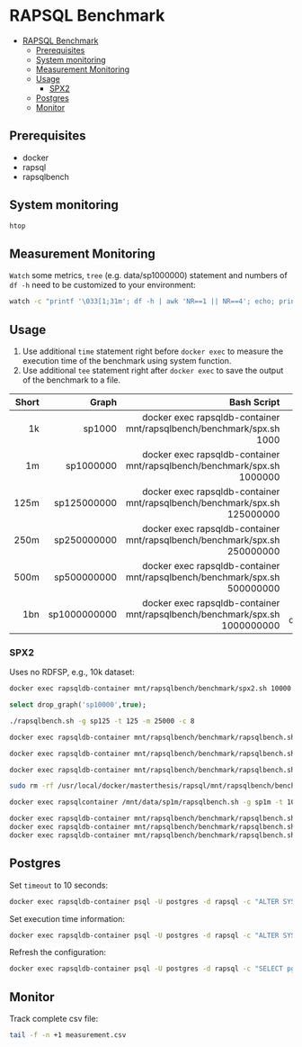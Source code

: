 # RAPSQL Benchmark

- [RAPSQL Benchmark](#rapsql-benchmark)
  - [Prerequisites](#prerequisites)
  - [System monitoring](#system-monitoring)
  - [Measurement Monitoring](#measurement-monitoring)
  - [Usage](#usage)
    - [SPX2](#spx2)
  - [Postgres](#postgres)
  - [Monitor](#monitor)

## Prerequisites

- docker
- rapsql
- rapsqlbench

## System monitoring

```bash
htop
```

## Measurement Monitoring

`Watch` some metrics, `tree` (e.g. data/sp1000000) statement and numbers of `df -h` need to be customized to your environment:

```bash
watch -c "printf '\033[1;31m'; df -h | awk 'NR==1 || NR==4'; echo; printf '\033[1;33m'; free -h; echo; printf '\033[1;34m'; du -h data; echo; printf '\033[1;36m'; tree -f -sh -L 2 data/sp1000000 --dirsfirst; echo; printf '\033[1;32m'; vmstat -a -t -S M; printf '\033[0m'"
```

## Usage

1. Use additional `time` statement right before `docker exec` to measure the execution time of the benchmark using system function.
2. Use additional `tee` statement right after `docker exec` to save the output of the benchmark to a file.

| Short |        Graph |                                                                Bash Script |                          SQL Drop Graph |
| ----: | -----------: | -------------------------------------------------------------------------: | --------------------------------------: |
|    1k |       sp1000 |       docker exec rapsqldb-container mnt/rapsqlbench/benchmark/spx.sh 1000 |       select drop_graph('sp1000',true); |
|    1m |    sp1000000 |    docker exec rapsqldb-container mnt/rapsqlbench/benchmark/spx.sh 1000000 |    select drop_graph('sp1000000',true); |
|  125m |  sp125000000 |  docker exec rapsqldb-container mnt/rapsqlbench/benchmark/spx.sh 125000000 |  select drop_graph('sp125000000',true); |
|  250m |  sp250000000 |  docker exec rapsqldb-container mnt/rapsqlbench/benchmark/spx.sh 250000000 |  select drop_graph('sp250000000',true); |
|  500m |  sp500000000 |  docker exec rapsqldb-container mnt/rapsqlbench/benchmark/spx.sh 500000000 |  select drop_graph('sp500000000',true); |
|   1bn | sp1000000000 | docker exec rapsqldb-container mnt/rapsqlbench/benchmark/spx.sh 1000000000 | select drop_graph('sp1000000000',true); |

### SPX2

Uses no RDFSP, e.g., 10k dataset:

```bash
docker exec rapsqldb-container mnt/rapsqlbench/benchmark/spx2.sh 10000
```

```sql
select drop_graph('sp10000',true);
```

```bash
./rapsqlbench.sh -g sp125 -t 125 -m 25000 -c 8
```

```bash
docker exec rapsqldb-container mnt/rapsqlbench/benchmark/rapsqlbench.sh -g sp1m -t 1000000 -m 25000 -c 8
```

```bash
docker exec rapsqldb-container mnt/rapsqlbench/benchmark/rapsqlbench.sh -g sp100k -t 100000 -m 25000 -c 8
```

```bash
docker exec rapsqldb-container mnt/rapsqlbench/benchmark/rapsqlbench.sh -g sp100 -t 100 -m 25000 -c 8
```

```bash
sudo rm -rf /usr/local/docker/masterthesis/rapsql/mnt/rapsqlbench/benchmark/data/sp*; sudo rm -rf /usr/local/docker/masterthesis/rapsql/mnt/rapsqlbench/benchmark/measurement/sp*
```

```bash
docker exec rapsqlcontainer /mnt/data/sp1m/rapsqlbench.sh -g sp1m -t 1000000 -m 250000 -c 32
```

```bash
docker exec rapsqldb-container mnt/rapsqlbench/benchmark/rapsqlbench.sh -g sp1mnew1 -t 1000000 -m 25000 -c 8 -i 1
docker exec rapsqldb-container mnt/rapsqlbench/benchmark/rapsqlbench.sh -g sp1mnew1 -t 1000000 -m 15000 -c 8 -i 1
docker exec rapsqldb-container mnt/rapsqlbench/benchmark/rapsqlbench.sh -g sp1m2 -t 1000000 -m 15000 -c 1 -i 1
```

## Postgres

Set `timeout` to 10 seconds:

```bash
docker exec rapsqldb-container psql -U postgres -d rapsql -c "ALTER SYSTEM SET statement_timeout = '5min';"
```

Set execution time information:

```bash
docker exec rapsqldb-container psql -U postgres -d rapsql -c "ALTER SYSTEM SET log_duration = on;"
```

Refresh the configuration:

```bash
docker exec rapsqldb-container psql -U postgres -d rapsql -c "SELECT pg_reload_conf();"
```

## Monitor

Track complete csv file:

```bash
tail -f -n +1 measurement.csv
```
